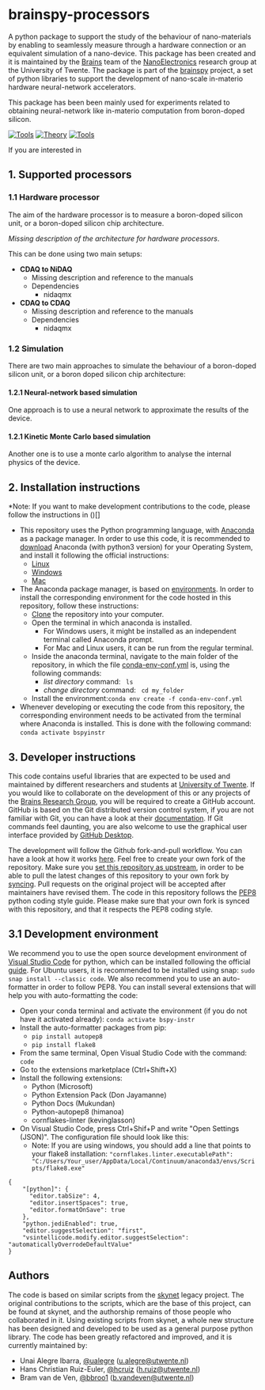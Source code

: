 

# brainspy-processors #

A python package to support the study of the behaviour of nano-materials by enabling to seamlessly measure through a hardware connection or an equivalent simulation of a nano-device.  This package has been created and it is maintained by the [Brains](https://www.utwente.nl/en/brains/) team of the [NanoElectronics](https://www.utwente.nl/en/eemcs/ne/) research group at the University of Twente. The package is part of the [brainspy]() project, a set of python libraries to support the development of nano-scale in-materio hardware neural-network accelerators.

This package has been been mainly used for experiments related to obtaining neural-network like in-materio computation from boron-doped silicon.

 [![Tools](https://img.shields.io/badge/brainspy-algorithms-blue.svg)](https://github.com/BraiNEdarwin/brainspy-algorithms)  [![Theory](https://img.shields.io/badge/brainspy-tasks-lightblue.svg)](https://github.com/BraiNEdarwin/brainspy-tasks)  [![Tools](https://img.shields.io/badge/brainspy-smg-darkblue.svg)](https://github.com/BraiNEdarwin/brainspy-smg)

 If you are interested in
## 1. Supported processors ##
  ### 1.1 Hardware processor ###
The aim of the hardware processor is to measure a boron-doped silicon unit, or a boron-doped silicon chip architecture.

*Missing description of the architecture for hardware processors*.

This can be done using two main setups:
   * **CDAQ to NiDAQ**
	   * Missing description and reference to the manuals
	   * Dependencies
		   * nidaqmx
   * **CDAQ to CDAQ**
	   * Missing description and reference to the manuals
	   * Dependencies
		   * nidaqmx

  ### 1.2 Simulation ###
  There are two main approaches to simulate the behaviour of a boron-doped silicon unit, or a boron doped silicon chip architecture:
  #### 1.2.1 Neural-network based simulation ####     
  One approach is to use a neural network to approximate the results of the device.

  #### 1.2.1 Kinetic Monte Carlo based simulation ####     
Another one is to use a monte carlo algorithm to analyse the internal physics of the device.

## 2. Installation instructions ##
*Note: If you want to make development contributions to the code, please follow the instructions in ()[]

* This repository uses the Python programming language, with [Anaconda](https://en.wikipedia.org/wiki/Anaconda_(Python_distribution)) as a package manager. In order to use this code, it is recommended to [download](https://www.anaconda.com/download) Anaconda (with python3 version) for your Operating System, and install it following the official instructions:
	* [Linux](https://docs.continuum.io/anaconda/install/linux/)
	* [Windows](https://docs.continuum.io/anaconda/install/windows/)
	* [Mac](https://docs.continuum.io/anaconda/install/mac-os/)
* The Anaconda package manager, is based on [environments](https://protostar.space/why-you-need-python-environments-and-how-to-manage-them-with-conda). In order to install the corresponding environment for the code hosted in this repository, follow these instructions:
	* [Clone](https://help.github.com/en/articles/cloning-a-repository) the repository into your computer.
	* Open the terminal in which anaconda is installed.
		* For Windows users, it might be installed as an independent terminal called Anaconda prompt.
		* For Mac and Linux users, it can be run from the regular terminal.
	* Inside the anaconda terminal, navigate to the main folder of the repository, in which the file [conda-env-conf.yml]() is, using the following commands:
		* *list directory* command: ```` ls````
		* *change directory* command: ```` cd my_folder````
  * Install the environment:````conda env create -f conda-env-conf.yml ````
* Whenever developing or executing the code from this repository, the corresponding environment needs to be activated from the terminal where Anaconda is installed. This is done with the following command:
 ````conda activate bspyinstr````


## 3. Developer instructions ##
This code contains useful libraries that are expected to be used and maintained by different researchers and students at [University of Twente](https://www.utwente.nl/en/). If you would like to collaborate on the development of this or any projects of the [Brains Research Group](https://www.utwente.nl/en/brains/), you will be required to create a GitHub account. GitHub is based on the Git distributed version control system, if you are not familiar with Git, you can have a look at their [documentation](https://git-scm.com/).  If Git commands feel daunting, you are also welcome to use the graphical user interface provided by [GitHub Desktop](https://desktop.github.com/).

The development will follow the Github fork-and-pull workflow. You can have a look at how it works [here](https://reflectoring.io/github-fork-and-pull/).  Feel free to create your own fork of the repository. Make sure you [set this repository as upstream](https://help.github.com/en/articles/configuring-a-remote-for-a-fork), in order to be able to pull the latest changes of this repository to your own fork by [syncing](https://help.github.com/en/articles/syncing-a-fork). Pull requests on the original project will be accepted after maintainers have revised them. The code in this repository follows the [PEP8](https://www.python.org/dev/peps/pep-0008/) python coding style guide. Please make sure that your own fork is synced with this repository, and that it respects the PEP8 coding style.


## 3.1 Development environment
We recommend you to use the open source development environment of [Visual Studio Code](https://code.visualstudio.com/download) for python, which can be installed following the official [guide](https://code.visualstudio.com/docs/setup/setup-overview). For Ubuntu users, it is recommended to be installed using snap: ````sudo snap install --classic code````. We also recommend you to use an auto-formatter in order to follow PEP8. You can install several extensions that will help you with auto-formatting the code:

 * Open your conda terminal and activate the environment (if you do not have it activated already):  ````conda activate bspy-instr````
 * Install the auto-formatter packages from pip:
	 * ````pip install autopep8````
	 * ````pip install flake8````
 * From the same terminal, Open Visual Studio Code with the command: ````code````
 * Go to the extensions marketplace (Ctrl+Shift+X)  
 * Install the following extensions:  
	 * Python (Microsoft)  
	 * Python Extension Pack (Don Jayamanne)  
	 * Python Docs (Mukundan)  
	 * Python-autopep8 (himanoa)
	 * cornflakes-linter (kevinglasson)
 * On Visual Studio Code, press Ctrl+Shif+P and write "Open Settings (JSON)". The configuration file should look like this:
	 * Note: If you are using windows, you should add a line that points to your flake8 installation: ````"cornflakes.linter.executablePath": "C:/Users/Your_user/AppData/Local/Continuum/anaconda3/envs/Scripts/flake8.exe"````

````		
{
	"[python]": {  
	  "editor.tabSize": 4,  
	  "editor.insertSpaces": true,  
	  "editor.formatOnSave": true  
	},  
	"python.jediEnabled": true,  
	"editor.suggestSelection": "first",  
	"vsintellicode.modify.editor.suggestSelection": "automaticallyOverrodeDefaultValue"    
}
````

## Authors
The code is based on similar scripts from the [skynet](https://github.com/BraiNEdarwin/SkyNEt) legacy project. The original contributions to the scripts, which are the base of this project, can be found at skynet, and the authorship remains of those people who collaborated in it. Using existing scripts from skynet, a whole new structure has been designed and developed to be used as a general purpose python library.  The code has been greatly refactored and improved, and it is currently maintained by:
-   Unai Alegre Ibarra, [@ualegre](https://github.com/ualegre) ([u.alegre@utwente.nl](mailto:u.alegre@utwente.nl))
-   Hans Christian Ruiz-Euler, [@hcruiz](https://github.com/hcruiz) ([h.ruiz@utwente.nl](mailto:h.ruiz@utwente.nl))
-   Bram van de Ven, [@bbroo1](https://github.com/bbroo1) ([b.vandeven@utwente.nl](mailto:b.vandeven@utwente.nl))
